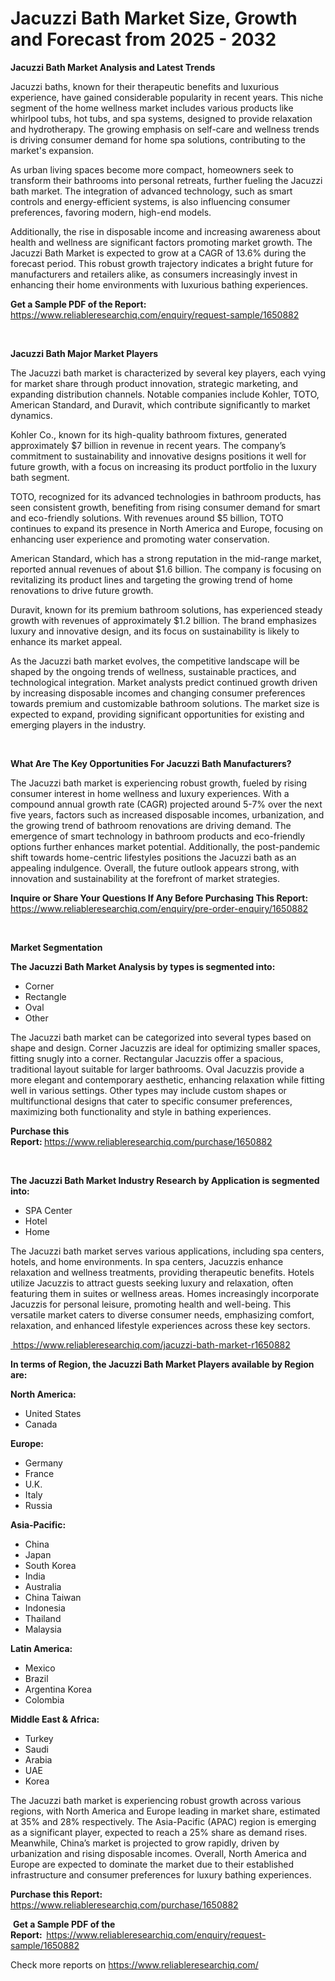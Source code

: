 <p><h1>Jacuzzi Bath Market Size, Growth and Forecast from 2025 - 2032</h1></p><p><strong>Jacuzzi Bath Market Analysis and Latest Trends</strong></p>
<p><p>Jacuzzi baths, known for their therapeutic benefits and luxurious experience, have gained considerable popularity in recent years. This niche segment of the home wellness market includes various products like whirlpool tubs, hot tubs, and spa systems, designed to provide relaxation and hydrotherapy. The growing emphasis on self-care and wellness trends is driving consumer demand for home spa solutions, contributing to the market's expansion.</p><p>As urban living spaces become more compact, homeowners seek to transform their bathrooms into personal retreats, further fueling the Jacuzzi bath market. The integration of advanced technology, such as smart controls and energy-efficient systems, is also influencing consumer preferences, favoring modern, high-end models. </p><p>Additionally, the rise in disposable income and increasing awareness about health and wellness are significant factors promoting market growth. The Jacuzzi Bath Market is expected to grow at a CAGR of 13.6% during the forecast period. This robust growth trajectory indicates a bright future for manufacturers and retailers alike, as consumers increasingly invest in enhancing their home environments with luxurious bathing experiences.</p></p>
<p><strong>Get a Sample PDF of the Report:&nbsp;</strong> <a href="https://www.reliableresearchiq.com/enquiry/request-sample/1650882?utm_campaign=2752&utm_medium=2&utm_source=Github&utm_content=ia&utm_term=28022025&utm_id=jacuzzi-bath">https://www.reliableresearchiq.com/enquiry/request-sample/1650882</a></p>
<p>&nbsp;</p>
<p><strong>Jacuzzi Bath Major Market Players</strong></p>
<p><p>The Jacuzzi bath market is characterized by several key players, each vying for market share through product innovation, strategic marketing, and expanding distribution channels. Notable companies include Kohler, TOTO, American Standard, and Duravit, which contribute significantly to market dynamics.</p><p>Kohler Co., known for its high-quality bathroom fixtures, generated approximately $7 billion in revenue in recent years. The company’s commitment to sustainability and innovative designs positions it well for future growth, with a focus on increasing its product portfolio in the luxury bath segment.</p><p>TOTO, recognized for its advanced technologies in bathroom products, has seen consistent growth, benefiting from rising consumer demand for smart and eco-friendly solutions. With revenues around $5 billion, TOTO continues to expand its presence in North America and Europe, focusing on enhancing user experience and promoting water conservation.</p><p>American Standard, which has a strong reputation in the mid-range market, reported annual revenues of about $1.6 billion. The company is focusing on revitalizing its product lines and targeting the growing trend of home renovations to drive future growth.</p><p>Duravit, known for its premium bathroom solutions, has experienced steady growth with revenues of approximately $1.2 billion. The brand emphasizes luxury and innovative design, and its focus on sustainability is likely to enhance its market appeal.</p><p>As the Jacuzzi bath market evolves, the competitive landscape will be shaped by the ongoing trends of wellness, sustainable practices, and technological integration. Market analysts predict continued growth driven by increasing disposable incomes and changing consumer preferences towards premium and customizable bathroom solutions. The market size is expected to expand, providing significant opportunities for existing and emerging players in the industry.</p></p>
<p>&nbsp;</p>
<p><strong>What Are The Key Opportunities For Jacuzzi Bath Manufacturers?</strong></p>
<p><p>The Jacuzzi bath market is experiencing robust growth, fueled by rising consumer interest in home wellness and luxury experiences. With a compound annual growth rate (CAGR) projected around 5-7% over the next five years, factors such as increased disposable incomes, urbanization, and the growing trend of bathroom renovations are driving demand. The emergence of smart technology in bathroom products and eco-friendly options further enhances market potential. Additionally, the post-pandemic shift towards home-centric lifestyles positions the Jacuzzi bath as an appealing indulgence. Overall, the future outlook appears strong, with innovation and sustainability at the forefront of market strategies.</p></p>
<p><strong>Inquire or Share Your Questions If Any Before Purchasing This Report:</strong> <a href="https://www.reliableresearchiq.com/enquiry/pre-order-enquiry/1650882?utm_campaign=2752&utm_medium=2&utm_source=Github&utm_content=ia&utm_term=28022025&utm_id=jacuzzi-bath">https://www.reliableresearchiq.com/enquiry/pre-order-enquiry/1650882</a></p>
<p>&nbsp;</p>
<p><strong>Market Segmentation</strong></p>
<p><strong>The Jacuzzi Bath Market Analysis by types is segmented into:</strong></p>
<p><ul><li>Corner</li><li>Rectangle</li><li>Oval</li><li>Other</li></ul></p>
<p><p>The Jacuzzi bath market can be categorized into several types based on shape and design. Corner Jacuzzis are ideal for optimizing smaller spaces, fitting snugly into a corner. Rectangular Jacuzzis offer a spacious, traditional layout suitable for larger bathrooms. Oval Jacuzzis provide a more elegant and contemporary aesthetic, enhancing relaxation while fitting well in various settings. Other types may include custom shapes or multifunctional designs that cater to specific consumer preferences, maximizing both functionality and style in bathing experiences.</p></p>
<p><strong>Purchase this Report:&nbsp;</strong><a href="https://www.reliableresearchiq.com/purchase/1650882?utm_campaign=2752&utm_medium=2&utm_source=Github&utm_content=ia&utm_term=28022025&utm_id=jacuzzi-bath">https://www.reliableresearchiq.com/purchase/1650882</a></p>
<p>&nbsp;</p>
<p><strong>The Jacuzzi Bath Market Industry Research by Application is segmented into:</strong></p>
<p><ul><li>SPA Center</li><li>Hotel</li><li>Home</li></ul></p>
<p><p>The Jacuzzi bath market serves various applications, including spa centers, hotels, and home environments. In spa centers, Jacuzzis enhance relaxation and wellness treatments, providing therapeutic benefits. Hotels utilize Jacuzzis to attract guests seeking luxury and relaxation, often featuring them in suites or wellness areas. Homes increasingly incorporate Jacuzzis for personal leisure, promoting health and well-being. This versatile market caters to diverse consumer needs, emphasizing comfort, relaxation, and enhanced lifestyle experiences across these key sectors.</p></p>
<p><a href="https://www.reliableresearchiq.com/jacuzzi-bath-market-r1650882?utm_campaign=2752&utm_medium=2&utm_source=Github&utm_content=ia&utm_term=28022025&utm_id=jacuzzi-bath">&nbsp;https://www.reliableresearchiq.com/jacuzzi-bath-market-r1650882</a></p>
<p><strong>In terms of Region, the Jacuzzi Bath Market Players available by Region are:</strong></p>
<p>
    <p> <strong> North America: </strong>
        <ul>
            <li>United States</li>
            <li>Canada</li>
        </ul>
        </p> 
    <p> <strong> Europe: </strong>
        <ul>
            <li>Germany</li>
            <li>France</li>
            <li>U.K.</li>
            <li>Italy</li>
            <li>Russia</li>
        </ul>
        </p> 
    <p> <strong> Asia-Pacific: </strong>
        <ul>
            <li>China</li>
            <li>Japan</li>
            <li>South Korea</li>
            <li>India</li>
            <li>Australia</li>
            <li>China Taiwan</li>
            <li>Indonesia</li>
            <li>Thailand</li>
            <li>Malaysia</li>
        </ul>
        </p> 
    <p> <strong> Latin America: </strong>
        <ul>
            <li>Mexico</li>
            <li>Brazil</li>
            <li>Argentina Korea</li>
            <li>Colombia</li>
        </ul>
        </p> 
    <p> <strong> Middle East & Africa: </strong>
        <ul>
            <li>Turkey</li>
            <li>Saudi</li>
            <li>Arabia</li>
            <li>UAE</li>
            <li>Korea</li>
        </ul>
    </p>
    </p>
<p><p>The Jacuzzi bath market is experiencing robust growth across various regions, with North America and Europe leading in market share, estimated at 35% and 28% respectively. The Asia-Pacific (APAC) region is emerging as a significant player, expected to reach a 25% share as demand rises. Meanwhile, China’s market is projected to grow rapidly, driven by urbanization and rising disposable incomes. Overall, North America and Europe are expected to dominate the market due to their established infrastructure and consumer preferences for luxury bathing experiences.</p></p>
<p><strong>Purchase this Report: </strong><a href="https://www.reliableresearchiq.com/purchase/1650882?utm_campaign=2752&utm_medium=2&utm_source=Github&utm_content=ia&utm_term=28022025&utm_id=jacuzzi-bath">https://www.reliableresearchiq.com/purchase/1650882</a></p>
<p>&nbsp;<strong>Get a Sample PDF of the Report:&nbsp;&nbsp;</strong><a href="https://www.reliableresearchiq.com/enquiry/request-sample/1650882?utm_campaign=2752&utm_medium=2&utm_source=Github&utm_content=ia&utm_term=28022025&utm_id=jacuzzi-bath">https://www.reliableresearchiq.com/enquiry/request-sample/1650882</a></p>
<p><strong></strong></p>
<p>Check more reports on <a href="https://www.reliableresearchiq.com/?utm_campaign=2752&utm_medium=2&utm_source=Github&utm_content=ia&utm_term=28022025&utm_id=jacuzzi-bath">https://www.reliableresearchiq.com/</a></p>